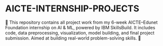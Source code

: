 # AICTE-INTERNSHIP-PROJECTS
📁 This repository contains all project work from my 6-week AICTE–Edunet Foundation internship on AI &amp; ML, powered by IBM SkillsBuild. It includes code, data preprocessing, visualization, model building, and final project submission. Aimed at building real-world problem-solving skills. 🤖
